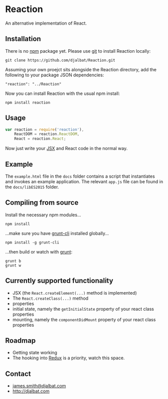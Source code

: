 # Reaction

An alternative implementation of React.

## Installation

There is no [npm](https://www.npmjs.com/) package yet. Please use [git](https://git-scm.com/) to install Reaction locally:

    git clone https://github.com/djalbat/Reaction.git

Assuming your own proejct sits alongside the Reaction directory, add the following to your package JSON dependencies:

    "reaction": "../Reaction"

Now you can install Reaction with the usual npm install:

    npm install reaction

## Usage

```js
var reaction = require('reaction'),
    ReactDOM = reaction.ReactDOM,
    React = reaction.React;
```

Now just write your [JSX](https://facebook.github.io/react/docs/jsx-in-depth.html) and React code in the normal way.

## Example

The `example.html` file in the `docs` folder contains a script that instantiates and invokes an example application. The relevant `app.js` file can be found in the `docs/libES2015` folder.

## Compiling from source

Install the necessary npm modules...

    npm install

...make sure you have [grunt-cli](http://gruntjs.com/getting-started) installed globally...

    npm install -g grunt-cli

...then build or watch with [grunt](http://gruntjs.com/):

    grunt b
    grunt w

## Currently supported functionality

- JSX (the `React.createElement(...)` method is implemented)
- The `React.createClass(...)` method
- properties
- initial state, namely the `getInitialState` property of your react class properties
- mounting, namely the `componentDidMount` property of your react class properties

## Roadmap

- Getting state working
- The hooking into [Redux](https://github.com/reactjs/react-redux) is a priority, watch this space.

## Contact

- james.smith@djalbat.com
- http://djalbat.com
